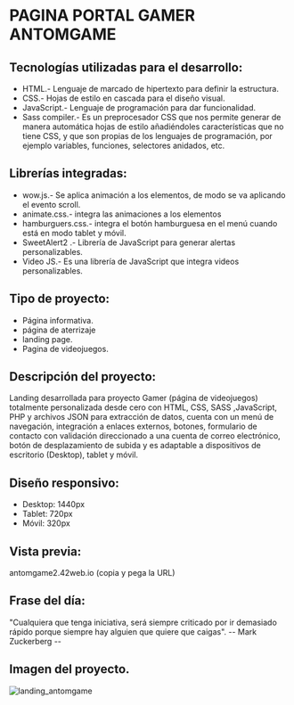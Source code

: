 # PAGINA PORTAL GAMER ANTOMGAME 

## Tecnologías utilizadas para el desarrollo:
- HTML.- Lenguaje de marcado de hipertexto para definir la estructura.
- CSS.- Hojas de estilo en cascada para el diseño visual.
- JavaScript.- Lenguaje de programación para dar funcionalidad. 
- Sass compiler.- Es un preprocesador CSS que nos permite generar de manera automática hojas de estilo añadiéndoles características que no tiene CSS, y que son propias de los lenguajes de programación, por ejemplo variables, funciones, selectores anidados, etc.

## Librerías integradas: 
- wow.js.- Se aplica animación a los elementos, de modo se va aplicando el evento scroll.
- animate.css.- integra las animaciones a los elementos
- hamburguers.css.- integra el botón hamburguesa en el menú cuando está en modo tablet y móvil.
- SweetAlert2 .- Librería de JavaScript para generar alertas personalizables.
- Video JS.- Es una librería de JavaScript que integra videos personalizables.

## Tipo de proyecto:
- Página informativa.
- página de aterrizaje
- landing page.
- Pagina de videojuegos.

## Descripción del proyecto:
Landing desarrollada para proyecto Gamer (página de videojuegos) totalmente personalizada desde cero con HTML, CSS, SASS ,JavaScript, PHP y archivos JSON para extracción de datos, cuenta con un menú de navegación, integración a enlaces externos, botones, formulario de contacto con validación direccionado a una cuenta de correo electrónico, botón de desplazamiento de subida y es adaptable a dispositivos de escritorio (Desktop), tablet y móvil.   


## Diseño responsivo:
- Desktop: 1440px
- Tablet: 720px
- Móvil: 320px

## Vista previa:
antomgame2.42web.io (copia y pega la URL)

## Frase del día:
"Cualquiera que tenga iniciativa, será siempre criticado por ir demasiado rápido porque siempre hay alguien que quiere que caigas".
-- Mark Zuckerberg --

## Imagen del proyecto.
![landing_antomgame](https://user-images.githubusercontent.com/70084380/194435347-c6ace947-6070-4855-9d08-fc6191366128.jpg)





